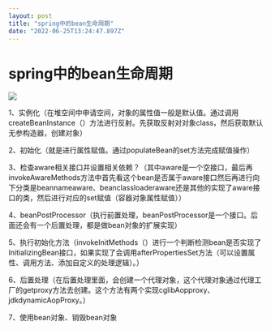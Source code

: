 ```yaml
---
layout: post
title: "spring中的bean生命周期"
date: "2022-06-25T13:24:47.897Z"
---
```

spring中的bean生命周期
================

![](https://img2022.cnblogs.com/blog/1988844/202206/1988844-20220625211048945-249152556.png)

1、实例化（在堆空间中申请空间，对象的属性值一般是默认值。通过调用createBeanInstance（）方法进行反射。先获取反射对对象class，然后获取默认无参构造器，创建对象）

2、初始化（就是进行属性赋值。通过populateBean的set方法完成赋值操作）

3、检查aware相关接口并设置相关依赖？（其中aware是一个空接口，最后再invokeAwareMethods方法中首先看这个bean是否属于aware接口然后再进行向下分类是beannameaware、beanclassloaderaware还是其他的实现了aware接口的类，然后进行对应的set赋值（容器对象属性赋值））

4、beanPostProcessor（执行前置处理，beanPostProcessor是一个接口。后面还会有一个后置处理，都是做bean对象的扩展实现）

5、执行初始化方法（invokeInitMethods（）进行一个判断检测bean是否实现了InitializingBean接口，如果实现了会调用afterPropertiesSet方法（可以设置属性、调用方法、添加自定义的处理逻辑）。）

6、后置处理（在后置处理里面，会创建一个代理对象，这个代理对象通过代理工厂的getproxy方法去创建。这个方法有两个实现cglibAopproxy、jdkdynamicAopProxy。）

7、使用bean对象、销毁bean对象